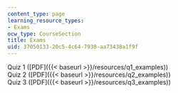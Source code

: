 ```yaml
---
content_type: page
learning_resource_types:
- Exams
ocw_type: CourseSection
title: Exams
uid: 37050133-20c5-4c64-7930-aa73438a1f9f
---
```


Quiz 1 ([PDF]({{< baseurl >}}/resources/q1_examples))  
Quiz 2 ([PDF]({{< baseurl >}}/resources/q2_examples))  
Quiz 3 ([PDF]({{< baseurl >}}/resources/q3_examples))